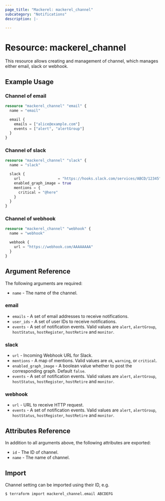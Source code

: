 ```yaml
---
page_title: "Mackerel: mackerel_channel"
subcategory: "Notifications"
description: |-

---
```


# Resource: mackerel_channel

This resource allows creating and management of channel, which manages either email, slack or webhook.

## Example Usage

### Channel of email

```terraform
resource "mackerel_channel" "email" {
  name = "email"

  email {
    emails = ["alice@example.com"]
    events = ["alert", "alertGroup"]
  }
}
```

### Channel of slack

```terraform
resource "mackerel_channel" "slack" {
  name = "slack"

  slack {
    url                 = "https://hooks.slack.com/services/ABCD/12345"
    enabled_graph_image = true
    mentions = {
      critical = "@here"
    }
  }
}
```

### Channel of webhook

```terraform
resource "mackerel_channel" "webhook" {
  name = "webhook"

  webhook {
    url = "https://webhook.com/AAAAAAAA"
  }
}
```

## Argument Reference

The following arguments are required:

* `name` - The name of the channel.

### email

* `emails` - A set of email addresses to receive notifications.
* `user_ids` - A set of user IDs to receive notifications.
* `events` - A set of notification events. Valid values are `alert`, `alertGroup`, `hostStatus`, `hostRegister`, `hostRetire` and `monitor`.

### slack

* `url` - Incoming Webhook URL for Slack.
* `mentions` - A map of mentions. Valid values are `ok`, `warning`, or `critical`.
* `enabled_graph_image` - A boolean value whether to post the corresponding graph. Default `false`.
* `events` - A set of notification events. Valid values are `alert`, `alertGroup`, `hostStatus`, `hostRegister`, `hostRetire` and `monitor`.

### webhook

* `url` - URL to receive HTTP request.
* `events` - A set of notification events. Valid values are `alert`, `alertGroup`, `hostStatus`, `hostRegister`, `hostRetire` and `monitor`.

## Attributes Reference

In addition to all arguments above, the following attributes are exported:

* `id` - The ID of channel.
* `name` - The name of channel.

## Import

Channel setting can be imported using their ID, e.g.

```
$ terraform import mackerel_channel.email ABCDEFG
```
